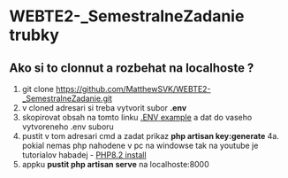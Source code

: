 # WEBTE2-_SemestralneZadanie trubky

## Ako si to clonnut a rozbehat na localhoste ?
1. git clone https://github.com/MatthewSVK/WEBTE2-_SemestralneZadanie.git
2. v cloned adresari si treba vytvorit subor **.env**
3. skopirovat obsah na tomto linku [.ENV example](https://github.com/platformsh-templates/laravel/blob/master/.env.example) a dat do vaseho vytvoreneho .env suboru
4. pustit v tom adresari cmd a zadat prikaz **php artisan key:generate**
4a. pokial nemas php nahodene v pc na windowse tak na youtube je tutorialov habadej - [PHP8.2 install](https://www.youtube.com/watch?v=MPRLUd8Pmyo&t=204s&ab_channel=GeekyScript)
5. appku **pustit php artisan serve** na localhoste:8000